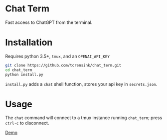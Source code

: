 # Chat Term
Fast access to ChatGPT from the terminal.

# Installation
Requires python 3.5+, `tmux`, and an `OPENAI_API_KEY`

```bash
git clone https://github.com/tcrensink/chat_term.git
cd chat_term
python install.py
```
`install.py` adds a `chat` shell function, stores your api key in `secrets.json`.

# Usage
The `chat` command will connect to a tmux instance running `chat_term`; press `ctrl-c` to disconnect.

[Demo](https://user-images.githubusercontent.com/26497809/238851240-20f6f849-27f6-4e35-b6ef-e8ec761e63de.mov)
